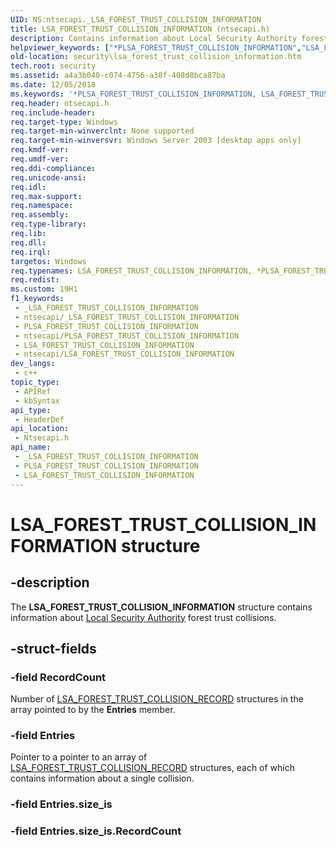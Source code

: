 ```yaml
---
UID: NS:ntsecapi._LSA_FOREST_TRUST_COLLISION_INFORMATION
title: LSA_FOREST_TRUST_COLLISION_INFORMATION (ntsecapi.h)
description: Contains information about Local Security Authority forest trust collisions.
helpviewer_keywords: ["*PLSA_FOREST_TRUST_COLLISION_INFORMATION","LSA_FOREST_TRUST_COLLISION_INFORMATION","LSA_FOREST_TRUST_COLLISION_INFORMATION structure [Security]","PLSA_FOREST_TRUST_COLLISION_INFORMATION","PLSA_FOREST_TRUST_COLLISION_INFORMATION structure pointer [Security]","_LSA_FOREST_TRUST_COLLISION_INFORMATION","ntsecapi/LSA_FOREST_TRUST_COLLISION_INFORMATION","ntsecapi/PLSA_FOREST_TRUST_COLLISION_INFORMATION","security.lsa_forest_trust_collision_information"]
old-location: security\lsa_forest_trust_collision_information.htm
tech.root: security
ms.assetid: a4a3b040-c074-4756-a30f-408d8bca87ba
ms.date: 12/05/2018
ms.keywords: '*PLSA_FOREST_TRUST_COLLISION_INFORMATION, LSA_FOREST_TRUST_COLLISION_INFORMATION, LSA_FOREST_TRUST_COLLISION_INFORMATION structure [Security], PLSA_FOREST_TRUST_COLLISION_INFORMATION, PLSA_FOREST_TRUST_COLLISION_INFORMATION structure pointer [Security], _LSA_FOREST_TRUST_COLLISION_INFORMATION, ntsecapi/LSA_FOREST_TRUST_COLLISION_INFORMATION, ntsecapi/PLSA_FOREST_TRUST_COLLISION_INFORMATION, security.lsa_forest_trust_collision_information'
req.header: ntsecapi.h
req.include-header: 
req.target-type: Windows
req.target-min-winverclnt: None supported
req.target-min-winversvr: Windows Server 2003 [desktop apps only]
req.kmdf-ver: 
req.umdf-ver: 
req.ddi-compliance: 
req.unicode-ansi: 
req.idl: 
req.max-support: 
req.namespace: 
req.assembly: 
req.type-library: 
req.lib: 
req.dll: 
req.irql: 
targetos: Windows
req.typenames: LSA_FOREST_TRUST_COLLISION_INFORMATION, *PLSA_FOREST_TRUST_COLLISION_INFORMATION
req.redist: 
ms.custom: 19H1
f1_keywords:
 - _LSA_FOREST_TRUST_COLLISION_INFORMATION
 - ntsecapi/_LSA_FOREST_TRUST_COLLISION_INFORMATION
 - PLSA_FOREST_TRUST_COLLISION_INFORMATION
 - ntsecapi/PLSA_FOREST_TRUST_COLLISION_INFORMATION
 - LSA_FOREST_TRUST_COLLISION_INFORMATION
 - ntsecapi/LSA_FOREST_TRUST_COLLISION_INFORMATION
dev_langs:
 - c++
topic_type:
 - APIRef
 - kbSyntax
api_type:
 - HeaderDef
api_location:
 - Ntsecapi.h
api_name:
 - _LSA_FOREST_TRUST_COLLISION_INFORMATION
 - PLSA_FOREST_TRUST_COLLISION_INFORMATION
 - LSA_FOREST_TRUST_COLLISION_INFORMATION
---
```


# LSA_FOREST_TRUST_COLLISION_INFORMATION structure


## -description

The <b>LSA_FOREST_TRUST_COLLISION_INFORMATION</b> structure contains information about <a href="/windows/desktop/SecGloss/l-gly">Local Security Authority</a> forest trust collisions.

## -struct-fields

### -field RecordCount

Number of <a href="/windows/win32/api/ntsecapi/ns-ntsecapi-lsa_forest_trust_collision_record">LSA_FOREST_TRUST_COLLISION_RECORD</a> structures in the array pointed to by the <b>Entries</b> member.

### -field Entries

Pointer to a pointer to an array of <a href="/windows/win32/api/ntsecapi/ns-ntsecapi-lsa_forest_trust_collision_record">LSA_FOREST_TRUST_COLLISION_RECORD</a> structures, each of which contains information about a single collision.

### -field Entries.size_is

### -field Entries.size_is.RecordCount

